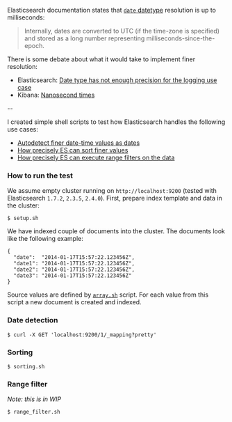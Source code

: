 Elasticsearch documentation states that [`date` datetype](https://www.elastic.co/guide/en/elasticsearch/reference/current/date.html) resolution is up to milliseconds:

> Internally, dates are converted to UTC (if the time-zone is specified) and stored as a long number representing milliseconds-since-the-epoch.

There is some debate about what it would take to implement finer resolution:

- Elasticsearch: [Date type has not enough precision for the logging use case](https://github.com/elastic/elasticsearch/issues/10005)
- Kibana: [Nanosecond times](https://github.com/elastic/kibana/issues/2498)

--

I created simple shell scripts to test how Elasticsearch handles the following use cases:

- [Autodetect finer date-time values as dates](#date-detection)
- [How precisely ES can sort finer values](#sorting)
- [How precisely ES can execute range filters on the data](#range-filter)

### How to run the test

We assume empty cluster running on `http://localhost:9200` (tested with Elasticsearch `1.7.2`, `2.3.5`, `2.4.0`). First, prepare index template and data in the cluster:

	$ setup.sh

We have indexed couple of documents into the cluster. The documents look like the following example:

````
{
  "date":  "2014-01-17T15:57:22.123456Z",
  "date1": "2014-01-17T15:57:22.123456Z",
  "date2": "2014-01-17T15:57:22.123456Z",
  "date3": "2014-01-17T15:57:22.123456Z"  
}
````
Source values are defined by [`array.sh`](array.sh) script. For each value from this script a new document is created and indexed.


### Date detection

	$ curl -X GET 'localhost:9200/1/_mapping?pretty'
	
### Sorting

	$ sorting.sh
	
### Range filter

_Note: this is in WIP_

	$ range_filter.sh